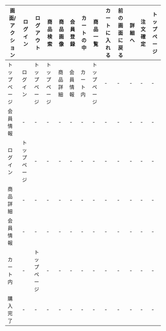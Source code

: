 |画面/アクション|ログイン|ログアウト|商品検索|商品画像|会員登録|カートの中|商品一覧|カートに入れる|前の画面に戻る|詳細へ|注文確定|トップページ|
|-------------|---------|---------|-------|--------|-------|----------|-------|-------------|-------------|------|-------|-----------|
|トップページ|ログイン|トップページ|トップページ|商品詳細|会員情報|カート内|トップページ|-      |-      |-      |-     |-       |-     |トップページ|
|会員情報|-|-|-|-|-|-|-|-|-|-|-|-|-|トップページ|
|ログイン|トップページ|-|-|-|-|-|-|-|-|-|-|-|-|トップページ|
|商品詳細|-|-|-|-|-|-|-|-|-|-|-|-|-|トップページ|
|会員情報|-|-|-|-|-|-|-|-|-|-|-|-|-|トップページ|
|カート内|-|トップページ|-|-|-|-|-|-|-|-|-|-|-|トップページ|
|購入完了|-|-|-|-|-|-|-|-|-|-|-|-|-|トップページ|
